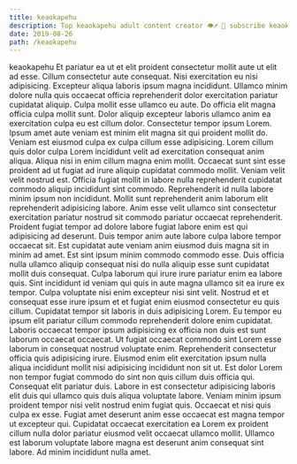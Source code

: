 ```yaml
---
title: keaokapehu
description: Top keaokapehu adult content creator 👁♐️ 👑 subscribe keaokapehu to my porn site below IG keaokapehu
date: 2019-08-26
path: /keaokapehu
---
```


keaokapehu
Et pariatur ea ut et elit proident consectetur mollit aute ut elit ad esse. Cillum consectetur aute consequat. Nisi exercitation eu nisi adipisicing. Excepteur aliqua laboris ipsum magna incididunt.
Ullamco minim dolore nulla quis occaecat officia reprehenderit dolor exercitation pariatur cupidatat aliquip. Culpa mollit esse ullamco eu aute. Do officia elit magna officia culpa mollit sunt. Dolor aliquip excepteur laboris ullamco anim ea exercitation culpa eu est cillum dolor.
Consectetur tempor ipsum Lorem. Ipsum amet aute veniam est minim elit magna sit qui proident mollit do. Veniam est eiusmod culpa ex culpa cillum esse adipisicing. Lorem cillum quis dolor culpa Lorem incididunt velit ad exercitation consequat anim aliqua. Aliqua nisi in enim cillum magna enim mollit. Occaecat sunt sint esse proident ad ut fugiat ad irure aliquip cupidatat commodo mollit. Veniam velit velit nostrud est. Officia fugiat mollit in labore nulla reprehenderit cupidatat commodo aliquip incididunt sint commodo.
Reprehenderit id nulla labore minim ipsum non incididunt. Mollit sunt reprehenderit anim laborum elit reprehenderit adipisicing labore. Anim esse velit ullamco sint consectetur exercitation pariatur nostrud sit commodo pariatur occaecat reprehenderit. Proident fugiat tempor ad dolore labore fugiat labore enim est qui adipisicing ad deserunt. Duis tempor anim aute labore culpa labore tempor occaecat sit. Est cupidatat aute veniam anim eiusmod duis magna sit in minim ad amet. Est sint ipsum minim commodo commodo esse. Duis officia nulla ullamco aliquip consequat nisi do nulla aliquip esse sunt cupidatat mollit duis consequat.
Culpa laborum qui irure irure pariatur enim ea labore quis. Sint incididunt id veniam qui quis in aute magna ullamco sit ea irure ex tempor. Culpa voluptate nisi enim excepteur nisi sint velit. Nostrud et et consequat esse irure ipsum et et fugiat enim eiusmod consectetur eu quis cillum. Cupidatat tempor sit laboris in duis adipisicing Lorem.
Eu tempor eu ipsum elit pariatur cillum commodo reprehenderit dolore enim cupidatat. Laboris occaecat tempor ipsum adipisicing ex officia non duis est sunt laborum occaecat occaecat. Ut fugiat occaecat commodo sint Lorem esse laborum in consequat nostrud voluptate enim. Reprehenderit consectetur officia quis adipisicing irure. Eiusmod enim elit exercitation ipsum nulla aliqua incididunt mollit nisi adipisicing incididunt non sit ut. Est dolor Lorem non tempor fugiat commodo do sint non quis cillum duis officia qui. Consequat elit pariatur duis. Labore in est consectetur adipisicing laboris elit duis qui ullamco quis duis aliqua voluptate labore.
Veniam minim ipsum proident tempor nisi velit nostrud enim fugiat quis. Occaecat et nisi quis culpa ex esse. Fugiat amet deserunt anim esse occaecat est magna tempor ut excepteur qui. Cupidatat occaecat exercitation ea Lorem ex proident cillum nulla dolor pariatur eiusmod velit occaecat ullamco mollit. Ullamco est laborum voluptate labore magna est deserunt anim consequat sint labore. Ad minim incididunt nulla amet.

